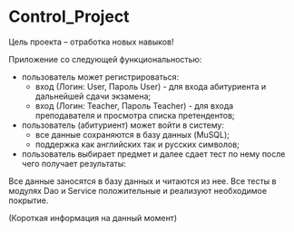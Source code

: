 # Control_Project
Цель проекта – отработка новых навыков!

Приложение со следующей функциональностью:
- пользователь может регистрироваться: 
  + вход (Логин: User, Пароль User) - для входа абитуриента и дальнейшей сдачи экзамена; 
  + вход (Логин: Teacher, Пароль Teacher) - для входа преподавателя и просмотра списка претендентов; 
- пользователь (абитуриент) может войти в систему:
  + все данные сохраняются в базу данных (MuSQL);
  + поддержка как английских так и русских символов;
- пользователь выбирает предмет и далее сдает тест по нему после чего получает результаты:

Все данные заносятся в базу данных и читаются из нее.
Все тесты в модулях Dao и Service положительные и реализуют необходимое покрытие.

(Короткая информация на данный момент)
